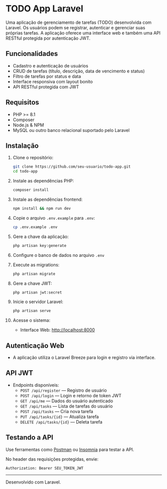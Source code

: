 # TODO App Laravel

Uma aplicação de gerenciamento de tarefas (TODO) desenvolvida com Laravel. Os usuários podem se registrar, autenticar e gerenciar suas próprias tarefas. A aplicação oferece uma interface web e também uma API RESTful protegida por autenticação JWT.

## Funcionalidades

-   Cadastro e autenticação de usuários
-   CRUD de tarefas (título, descrição, data de vencimento e status)
-   Filtro de tarefas por status e data
-   Interface responsiva com layout bonito
-   API RESTful protegida com JWT

## Requisitos

-   PHP >= 8.1
-   Composer
-   Node.js & NPM
-   MySQL ou outro banco relacional suportado pelo Laravel

## Instalação

1. Clone o repositório:

    ```bash
    git clone https://github.com/seu-usuario/todo-app.git
    cd todo-app
    ```

2. Instale as dependências PHP:

    ```bash
    composer install
    ```

3. Instale as dependências frontend:

    ```bash
    npm install && npm run dev
    ```

4. Copie o arquivo `.env.example` para `.env`:

    ```bash
    cp .env.example .env
    ```

5. Gere a chave da aplicação:

    ```bash
    php artisan key:generate
    ```

6. Configure o banco de dados no arquivo `.env`

7. Execute as migrations:

    ```bash
    php artisan migrate
    ```

8. Gere a chave JWT:

    ```bash
    php artisan jwt:secret
    ```

9. Inicie o servidor Laravel:

    ```bash
    php artisan serve
    ```

10. Acesse o sistema:
    - Interface Web: [http://localhost:8000](http://localhost:8000)

## Autenticação Web

-   A aplicação utiliza o Laravel Breeze para login e registro via interface.

## API JWT

-   Endpoints disponíveis:
    -   `POST /api/register` — Registro de usuário
    -   `POST /api/login` — Login e retorno de token JWT
    -   `GET /api/me` — Dados do usuário autenticado
    -   `GET /api/tasks` — Lista de tarefas do usuário
    -   `POST /api/tasks` — Cria nova tarefa
    -   `PUT /api/tasks/{id}` — Atualiza tarefa
    -   `DELETE /api/tasks/{id}` — Deleta tarefa

## Testando a API

Use ferramentas como [Postman](https://www.postman.com) ou [Insomnia](https://insomnia.rest/) para testar a API.

No header das requisições protegidas, envie:

```
Authorization: Bearer SEU_TOKEN_JWT
```

---

Desenvolvido com Laravel.
